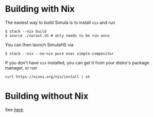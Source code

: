 # Building with Nix

The easiest way to build Simula is to install `nix` and run

```
$ stack --nix build
$ source ./swrast.sh # only needs to be run once
```

You can then launch SimulaHS via

```
$ stack --nix --no-nix-pure exec simple-compositor
```

If you don't have `nix` installed, you can get it from your distro's package manager, or run

```
curl https://nixos.org/nix/install | sh
```

# Building without Nix

See [here](./BUILD_WITHOUT_NIX.md).
